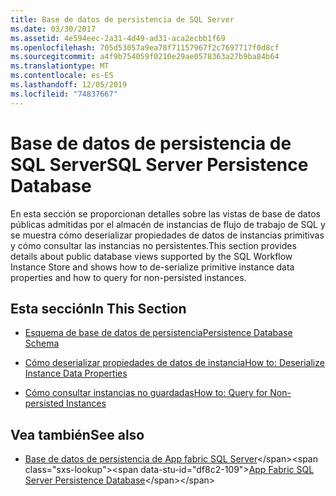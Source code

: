 ```yaml
---
title: Base de datos de persistencia de SQL Server
ms.date: 03/30/2017
ms.assetid: 4e594eec-2a31-4d49-ad31-aca2ecbb1f69
ms.openlocfilehash: 705d53057a9ea78f71157967f2c7697717f0d8cf
ms.sourcegitcommit: a4f9b754059f0210e29ae0578363a27b9ba84b64
ms.translationtype: MT
ms.contentlocale: es-ES
ms.lasthandoff: 12/05/2019
ms.locfileid: "74837667"
---
```

# <a name="sql-server-persistence-database"></a><span data-ttu-id="df8c2-102">Base de datos de persistencia de SQL Server</span><span class="sxs-lookup"><span data-stu-id="df8c2-102">SQL Server Persistence Database</span></span>
<span data-ttu-id="df8c2-103">En esta sección se proporcionan detalles sobre las vistas de base de datos públicas admitidas por el almacén de instancias de flujo de trabajo de SQL y se muestra cómo deserializar propiedades de datos de instancias primitivas y cómo consultar las instancias no persistentes.</span><span class="sxs-lookup"><span data-stu-id="df8c2-103">This section provides details about public database views supported by the SQL Workflow Instance Store and shows how to de-serialize primitive instance data properties and how to query for non-persisted instances.</span></span>  
  
## <a name="in-this-section"></a><span data-ttu-id="df8c2-104">Esta sección</span><span class="sxs-lookup"><span data-stu-id="df8c2-104">In This Section</span></span>  
  
- [<span data-ttu-id="df8c2-105">Esquema de base de datos de persistencia</span><span class="sxs-lookup"><span data-stu-id="df8c2-105">Persistence Database Schema</span></span>](persistence-database-schema.md)  
  
- [<span data-ttu-id="df8c2-106">Cómo deserializar propiedades de datos de instancia</span><span class="sxs-lookup"><span data-stu-id="df8c2-106">How to: Deserialize Instance Data Properties</span></span>](how-to-deserialize-instance-data-properties.md)  
  
- [<span data-ttu-id="df8c2-107">Cómo consultar instancias no guardadas</span><span class="sxs-lookup"><span data-stu-id="df8c2-107">How to: Query for Non-persisted Instances</span></span>](how-to-query-for-non-persisted-instances.md)  
  
## <a name="see-also"></a><span data-ttu-id="df8c2-108">Vea también</span><span class="sxs-lookup"><span data-stu-id="df8c2-108">See also</span></span>

- <span data-ttu-id="df8c2-109">[Base de datos de persistencia de App fabric SQL Server](https://docs.microsoft.com/previous-versions/appfabric/ee790819(v=azure.10))</span><span class="sxs-lookup"><span data-stu-id="df8c2-109">[App Fabric SQL Server Persistence Database](https://docs.microsoft.com/previous-versions/appfabric/ee790819(v=azure.10))</span></span>
